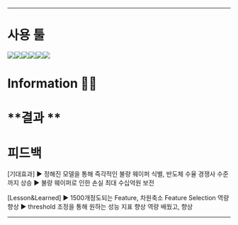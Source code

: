 ***
<!--기간-->
<!--역할-->
<!--사용 툴-->
# **사용 툴**

<img src="https://img.shields.io/badge/Python-3776AB?style=flat&logo=python&logoColor=white"/><img src="https://img.shields.io/badge/MySQL-4479A1?style=flat&logo=mysql&logoColor=white"/><img src="https://img.shields.io/badge/VisualStudioCode-007ACC?style=flat&logo=visualstudiocode&logoColor=white"/><img src="https://img.shields.io/badge/DBeaver-382923?style=flat&logo=dbeaver&logoColor=white"/><img src="https://img.shields.io/badge/MicrosoftExcel-217346?style=flat&logo=microsoftexcel&logoColor=white"/><img src="https://img.shields.io/badge/MicrosoftPowerPoint-B7472A?style=flat&logo=microsoftpowerpoint&logoColor=white"/>

<!--문제정의-->
# **Information 🧑‍💻**


<!--분석 프로세스(전처리,피쳐셀렉션,표준화/정규화,모델셀렉션,성능평가/Threshold,...)-->


<!--결과-->
# **결과 **

<!--기대효과-->


<!--Lesson&Learned-->
# **피드백**
[기대효과]
▶ 정해진 모델을 통해 즉각적인 불량 웨이퍼 식별, 반도체 수율 경쟁사 수준까지 상승
▶ 불량 웨이퍼로 인한 손실 최대 수십억원 보전

[Lesson&Learned]
▶ 1500개정도되는 Feature, 차원축소 Feature Selection 역량 향상
▶ threshold 조정을 통해 원하는 성능 지표 향상 역량 배웠고, 향상


***

